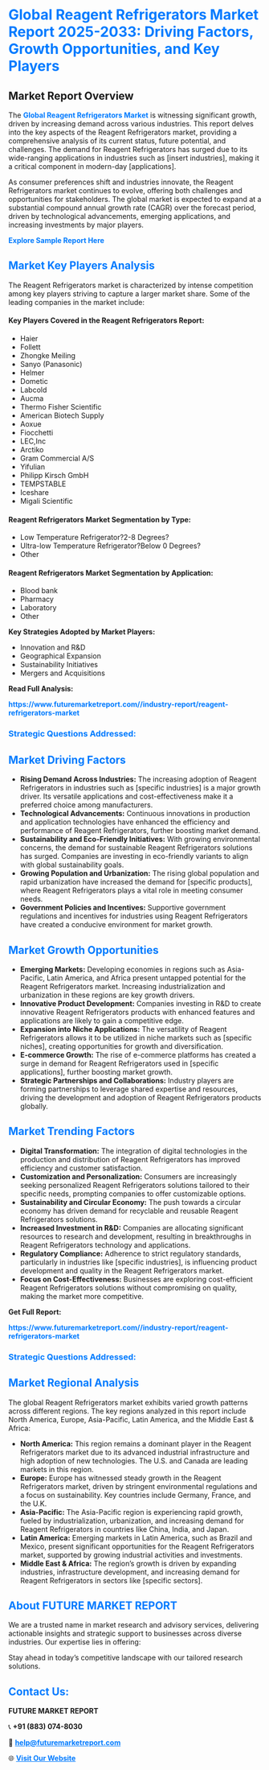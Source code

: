 <h1 style="color: #007BFF;">Global Reagent Refrigerators Market Report 2025-2033: Driving Factors, Growth Opportunities, and Key Players</h1>

<section id="overview">
<h2>Market Report Overview</h2>
<p>The <a href="https://www.futuremarketreport.com//industry-report/reagent-refrigerators-market" style="color: #007BFF; text-decoration: none;"><strong>Global Reagent Refrigerators Market</strong></a> is witnessing significant growth, driven by increasing demand across various industries. This report delves into the key aspects of the Reagent Refrigerators market, providing a comprehensive analysis of its current status, future potential, and challenges. The demand for Reagent Refrigerators has surged due to its wide-ranging applications in industries such as [insert industries], making it a critical component in modern-day [applications].</p>
<p>As consumer preferences shift and industries innovate, the Reagent Refrigerators market continues to evolve, offering both challenges and opportunities for stakeholders. The global market is expected to expand at a substantial compound annual growth rate (CAGR) over the forecast period, driven by technological advancements, emerging applications, and increasing investments by major players.</p>
</section>

<section id="overview">
<p><a href="https://www.futuremarketreport.com//request-sample/reportId=64383" style="color: #007BFF; text-decoration: none;"><strong>Explore Sample Report Here</strong></a></p>
</section>

<section id="key-players">
<h2 style="color: #007BFF;">Market Key Players Analysis</h2>
<p>The Reagent Refrigerators market is characterized by intense competition among key players striving to capture a larger market share. Some of the leading companies in the market include:</p>
<h4>Key Players Covered in the Reagent Refrigerators Report:</h4>
<ul><li>Haier</li><li>Follett</li><li>Zhongke Meiling</li><li>Sanyo (Panasonic)</li><li>Helmer</li><li>Dometic</li><li>Labcold</li><li>Aucma</li><li>Thermo Fisher Scientific</li><li>American Biotech Supply</li><li>Aoxue</li><li>Fiocchetti</li><li>LEC,Inc</li><li>Arctiko</li><li>Gram Commercial A/S</li><li>Yifulian</li><li>Philipp Kirsch GmbH</li><li>TEMPSTABLE</li><li>Iceshare</li><li>Migali Scientific</li></ul>
<h4>Reagent Refrigerators Market Segmentation by Type:</h4>
<ul><li>Low Temperature Refrigerator?2-8 Degrees?</li><li>Ultra-low Temperature Refrigerator?Below 0 Degrees?</li><li>Other</li></ul>

<h4>Reagent Refrigerators Market Segmentation by Application:</h4>
<ul><li>Blood bank</li><li>Pharmacy</li><li>Laboratory</li><li>Other</li></ul>
<p><strong>Key Strategies Adopted by Market Players:</strong></p>
<ul>
<li>Innovation and R&D</li>
<li>Geographical Expansion</li>
<li>Sustainability Initiatives</li>
<li>Mergers and Acquisitions</li>
</ul>
</section>

<section>
<p><strong>Read Full Analysis: </strong></p><a href="https://www.futuremarketreport.com//industry-report/reagent-refrigerators-market" style="color: #007BFF; text-decoration: none;"><strong>https://www.futuremarketreport.com//industry-report/reagent-refrigerators-market</strong></a>
<h3 style="color: #007BFF;">Strategic Questions Addressed:</h3>
</section>

<section id="driving-factors">
<h2 style="color: #007BFF;">Market Driving Factors</h2>
<ul>
<li><strong>Rising Demand Across Industries:</strong> The increasing adoption of Reagent Refrigerators in industries such as [specific industries] is a major growth driver. Its versatile applications and cost-effectiveness make it a preferred choice among manufacturers.</li>
<li><strong>Technological Advancements:</strong> Continuous innovations in production and application technologies have enhanced the efficiency and performance of Reagent Refrigerators, further boosting market demand.</li>
<li><strong>Sustainability and Eco-Friendly Initiatives:</strong> With growing environmental concerns, the demand for sustainable Reagent Refrigerators solutions has surged. Companies are investing in eco-friendly variants to align with global sustainability goals.</li>
<li><strong>Growing Population and Urbanization:</strong> The rising global population and rapid urbanization have increased the demand for [specific products], where Reagent Refrigerators plays a vital role in meeting consumer needs.</li>
<li><strong>Government Policies and Incentives:</strong> Supportive government regulations and incentives for industries using Reagent Refrigerators have created a conducive environment for market growth.</li>
</ul>
</section>

<section id="growth-opportunities">
<h2 style="color: #007BFF;">Market Growth Opportunities</h2>
<ul>
<li><strong>Emerging Markets:</strong> Developing economies in regions such as Asia-Pacific, Latin America, and Africa present untapped potential for the Reagent Refrigerators market. Increasing industrialization and urbanization in these regions are key growth drivers.</li>
<li><strong>Innovative Product Development:</strong> Companies investing in R&D to create innovative Reagent Refrigerators products with enhanced features and applications are likely to gain a competitive edge.</li>
<li><strong>Expansion into Niche Applications:</strong> The versatility of Reagent Refrigerators allows it to be utilized in niche markets such as [specific niches], creating opportunities for growth and diversification.</li>
<li><strong>E-commerce Growth:</strong> The rise of e-commerce platforms has created a surge in demand for Reagent Refrigerators used in [specific applications], further boosting market growth.</li>
<li><strong>Strategic Partnerships and Collaborations:</strong> Industry players are forming partnerships to leverage shared expertise and resources, driving the development and adoption of Reagent Refrigerators products globally.</li>
</ul>
</section>

<section id="trending-factors">
<h2 style="color: #007BFF;">Market Trending Factors</h2>
<ul>
<li><strong>Digital Transformation:</strong> The integration of digital technologies in the production and distribution of Reagent Refrigerators has improved efficiency and customer satisfaction.</li>
<li><strong>Customization and Personalization:</strong> Consumers are increasingly seeking personalized Reagent Refrigerators solutions tailored to their specific needs, prompting companies to offer customizable options.</li>
<li><strong>Sustainability and Circular Economy:</strong> The push towards a circular economy has driven demand for recyclable and reusable Reagent Refrigerators solutions.</li>
<li><strong>Increased Investment in R&D:</strong> Companies are allocating significant resources to research and development, resulting in breakthroughs in Reagent Refrigerators technology and applications.</li>
<li><strong>Regulatory Compliance:</strong> Adherence to strict regulatory standards, particularly in industries like [specific industries], is influencing product development and quality in the Reagent Refrigerators market.</li>
<li><strong>Focus on Cost-Effectiveness:</strong> Businesses are exploring cost-efficient Reagent Refrigerators solutions without compromising on quality, making the market more competitive.</li>
</ul>
</section>

<section>
<p><strong>Get Full Report: </strong></p><a href="https://www.futuremarketreport.com//industry-report/reagent-refrigerators-market" style="color: #007BFF; text-decoration: none;"><strong>https://www.futuremarketreport.com//industry-report/reagent-refrigerators-market</strong></a>
<h3 style="color: #007BFF;">Strategic Questions Addressed:</h3>
</section>


<section id="regional-analysis">
<h2 style="color: #007BFF;">Market Regional Analysis</h2>
<p>The global Reagent Refrigerators market exhibits varied growth patterns across different regions. The key regions analyzed in this report include North America, Europe, Asia-Pacific, Latin America, and the Middle East & Africa:</p>
<ul>
<li><strong>North America:</strong> This region remains a dominant player in the Reagent Refrigerators market due to its advanced industrial infrastructure and high adoption of new technologies. The U.S. and Canada are leading markets in this region.</li>
<li><strong>Europe:</strong> Europe has witnessed steady growth in the Reagent Refrigerators market, driven by stringent environmental regulations and a focus on sustainability. Key countries include Germany, France, and the U.K.</li>
<li><strong>Asia-Pacific:</strong> The Asia-Pacific region is experiencing rapid growth, fueled by industrialization, urbanization, and increasing demand for Reagent Refrigerators in countries like China, India, and Japan.</li>
<li><strong>Latin America:</strong> Emerging markets in Latin America, such as Brazil and Mexico, present significant opportunities for the Reagent Refrigerators market, supported by growing industrial activities and investments.</li>
<li><strong>Middle East & Africa:</strong> The region’s growth is driven by expanding industries, infrastructure development, and increasing demand for Reagent Refrigerators in sectors like [specific sectors].</li>
</ul>
</section>

<footer>
<h2 style="color: #007BFF;">About FUTURE MARKET REPORT</h2>
<p>We are a trusted name in market research and advisory services, delivering actionable insights and strategic support to businesses across diverse industries. Our expertise lies in offering:</p>

<p>Stay ahead in today’s competitive landscape with our tailored research solutions.</p>

<h2 style="color: #007BFF;">Contact Us:</h2>
<p><strong>FUTURE MARKET REPORT</strong></p>
<p>📞 <strong>+91 (883) 074-8030</strong></p>
<p>📧 <strong><a href="mailto:help@futuremarketreport.com" style="color: #007BFF;">help@futuremarketreport.com</a></strong></p>
<p>🌐 <strong><a href="https://www.futuremarketreport.com/" style="color: #007BFF;">Visit Our Website</a></strong></p>
</footer>